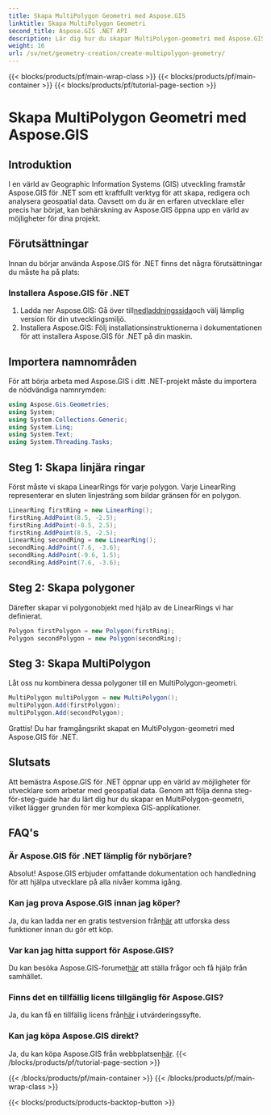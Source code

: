 ```yaml
---
title: Skapa MultiPolygon Geometri med Aspose.GIS
linktitle: Skapa MultiPolygon Geometri
second_title: Aspose.GIS .NET API
description: Lär dig hur du skapar MultiPolygon-geometri med Aspose.GIS för .NET. Steg-för-steg-guide för nybörjare. Gratis provperiod tillgänglig.
weight: 16
url: /sv/net/geometry-creation/create-multipolygon-geometry/
---
```


{{< blocks/products/pf/main-wrap-class >}}
{{< blocks/products/pf/main-container >}}
{{< blocks/products/pf/tutorial-page-section >}}

# Skapa MultiPolygon Geometri med Aspose.GIS

## Introduktion
I en värld av Geographic Information Systems (GIS) utveckling framstår Aspose.GIS för .NET som ett kraftfullt verktyg för att skapa, redigera och analysera geospatial data. Oavsett om du är en erfaren utvecklare eller precis har börjat, kan behärskning av Aspose.GIS öppna upp en värld av möjligheter för dina projekt.
## Förutsättningar
Innan du börjar använda Aspose.GIS för .NET finns det några förutsättningar du måste ha på plats:
### Installera Aspose.GIS för .NET
1.  Ladda ner Aspose.GIS: Gå över till[nedladdningssida](https://releases.aspose.com/gis/net/)och välj lämplig version för din utvecklingsmiljö.
2. Installera Aspose.GIS: Följ installationsinstruktionerna i dokumentationen för att installera Aspose.GIS för .NET på din maskin.

## Importera namnområden
För att börja arbeta med Aspose.GIS i ditt .NET-projekt måste du importera de nödvändiga namnrymden:
```csharp
using Aspose.Gis.Geometries;
using System;
using System.Collections.Generic;
using System.Linq;
using System.Text;
using System.Threading.Tasks;
```

## Steg 1: Skapa linjära ringar
Först måste vi skapa LinearRings för varje polygon. Varje LinearRing representerar en sluten linjesträng som bildar gränsen för en polygon.
```csharp
LinearRing firstRing = new LinearRing();
firstRing.AddPoint(8.5, -2.5);
firstRing.AddPoint(-8.5, 2.5);
firstRing.AddPoint(8.5, -2.5);
LinearRing secondRing = new LinearRing();
secondRing.AddPoint(7.6, -3.6);
secondRing.AddPoint(-9.6, 1.5);
secondRing.AddPoint(7.6, -3.6);
```
## Steg 2: Skapa polygoner
Därefter skapar vi polygonobjekt med hjälp av de LinearRings vi har definierat.
```csharp
Polygon firstPolygon = new Polygon(firstRing);
Polygon secondPolygon = new Polygon(secondRing);
```
## Steg 3: Skapa MultiPolygon
Låt oss nu kombinera dessa polygoner till en MultiPolygon-geometri.
```csharp
MultiPolygon multiPolygon = new MultiPolygon();
multiPolygon.Add(firstPolygon);
multiPolygon.Add(secondPolygon);
```
Grattis! Du har framgångsrikt skapat en MultiPolygon-geometri med Aspose.GIS för .NET.

## Slutsats
Att bemästra Aspose.GIS för .NET öppnar upp en värld av möjligheter för utvecklare som arbetar med geospatial data. Genom att följa denna steg-för-steg-guide har du lärt dig hur du skapar en MultiPolygon-geometri, vilket lägger grunden för mer komplexa GIS-applikationer.
## FAQ's
### Är Aspose.GIS för .NET lämplig för nybörjare?
Absolut! Aspose.GIS erbjuder omfattande dokumentation och handledning för att hjälpa utvecklare på alla nivåer komma igång.
### Kan jag prova Aspose.GIS innan jag köper?
 Ja, du kan ladda ner en gratis testversion från[här](https://releases.aspose.com/) att utforska dess funktioner innan du gör ett köp.
### Var kan jag hitta support för Aspose.GIS?
 Du kan besöka Aspose.GIS-forumet[här](https://forum.aspose.com/c/gis/33) att ställa frågor och få hjälp från samhället.
### Finns det en tillfällig licens tillgänglig för Aspose.GIS?
 Ja, du kan få en tillfällig licens från[här](https://purchase.aspose.com/temporary-license/) i utvärderingssyfte.
### Kan jag köpa Aspose.GIS direkt?
 Ja, du kan köpa Aspose.GIS från webbplatsen[här](https://purchase.aspose.com/buy).
{{< /blocks/products/pf/tutorial-page-section >}}

{{< /blocks/products/pf/main-container >}}
{{< /blocks/products/pf/main-wrap-class >}}

{{< blocks/products/products-backtop-button >}}
